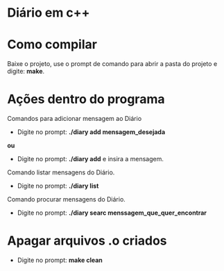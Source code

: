# Diário em c++


# Como compilar

Baixe o projeto, use o prompt de comando para abrir
a pasta do projeto e digite: **make**.


# Ações dentro do programa

<p> Comandos para adicionar mensagem ao Diário

- Digite no prompt: **./diary add mensagem_desejada** 

**ou**

- Digite no prompt: **./diary add** e insira a mensagem.

</p>

<p> Comando listar mensagens do Diário.

- Digite no prompt: **./diary list** 

</p>

<p> Comando procurar mensagens do Diário.

- Digite no prompt: 
**./diary searc menssagem_que_quer_encontrar** 

</p>


# Apagar arquivos .o criados
- Digite no prompt: **make clean**
